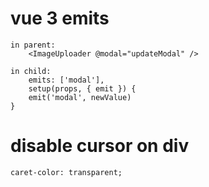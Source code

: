 # vue 3 emits
``` 
in parent:
    <ImageUploader @modal="updateModal" />

in child: 
    emits: ['modal'],
    setup(props, { emit }) {
    emit('modal', newValue)
}
``` 

# disable cursor on div
``` 
caret-color: transparent;
``` 
